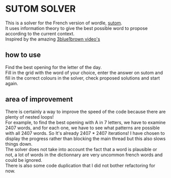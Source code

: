 # SUTOM SOLVER

This is a solver for the French version of wordle, [sutom](https://sutom.nocle.fr/#).  
It uses information theory to give the best possible word to propose according to the current context.  
Inspired by the amazing [3blue1brown video's](https://www.youtube.com/watch?v=v68zYyaEmEA&t=47s)

## how to use
Find the best opening for the letter of the day.  
Fill in the grid with the word of your choice, enter the answer on sutom and fill in the correct colours in the solver, check proposed solutions and start again.

## area of improvement
There is certainly a way to improve the speed of the code because there are plenty of nested loops!  
For example, to find the best opening with A in 7 letters, we have to examine 2407 words, and for each one, we have to see what patterns are possible with all 2407 words. So It's already 2407 * 2407 iterations! 
I have chosen to display the progress rather than blocking the main thread but this also slows things down.  
The solver does not take into account the fact that a word is plausible or not, a lot of words in the dictionnary are very uncommon french words and could be ignored.  
There is also some code duplication that I did not bother refactoring for now.

